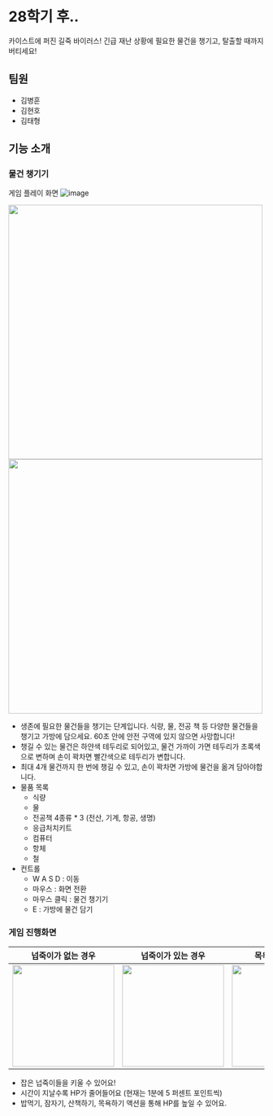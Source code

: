 # 28학기 후..

카이스트에 퍼진 길죽 바이러스! 긴급 재난 상황에 필요한 물건을 챙기고, 탈출할 때까지 버티세요!

## 팀원
- 김병훈
- 김현호
- 김태형

## 기능 소개

### 물건 챙기기

게임 플레이 화면
![image](https://github.com/kimhaeno/textGame/assets/61447161/de6888bb-5c53-41a5-82f5-7aff9b9c3427)

<img src="https://github.com/kimhaeno/textGame/assets/61447161/e5012f12-f49a-4939-ae79-eee4406d59eb" height="500" /> 
<img src="https://github.com/kimhaeno/textGame/assets/61447161/de6888bb-5c53-41a5-82f5-7aff9b9c3427" height="500" />

- 생존에 필요한 물건들을 챙기는 단계입니다. 식량, 물, 전공 책 등 다양한 물건들을 챙기고 가방에 담으세요. 60초 안에 안전 구역에 있지 않으면 사망합니다!
- 챙길 수 있는 물건은 하얀색 테두리로 되어있고, 물건 가까이 가면 테두리가 초록색으로 변하며 손이 꽉차면 빨간색으로 테두리가 변합니다.
- 최대 4개 물건까지 한 번에 챙길 수 있고, 손이 꽉차면 가방에 물건을 옮겨 담아야합니다.
- 물품 목록
    - 식량
    - 물
    - 전공책 4종류 * 3 (전산, 기계, 항공, 생명)
    - 응급처치키트
    - 컴퓨터
    - 항체
    - 철
- 컨트롤
    - W A S D : 이동
    - 마우스 : 화면 전환
    - 마우스 클릭 : 물건 챙기기
    - E : 가방에 물건 담기

### 게임 진행화면

|넙죽이가 없는 경우| 넙죽이가 있는 경우 | 목욕 중인 넙죽이 | 목욕 후 넙죽이 | 4분 경과 후 |
|--|--|--|--|--|
|<img src="https://github.com/tylerkim1/NubjukiGO/assets/89760088/266880db-cc77-4001-bb93-fb4851d0b281" width="200" />| <img src="https://github.com/tylerkim1/NubjukiGO/assets/89760088/a9fe9b78-15a0-41b5-9713-ae681b9dc08f" width="200" />| <img src="https://github.com/tylerkim1/NubjukiGO/assets/89760088/080b3b90-8b4b-4145-8a20-f0c222303db7" width="200" /> | <img src="https://github.com/tylerkim1/NubjukiGO/assets/89760088/6fd6ea4e-a3a6-4b19-8388-1a4febab6184" width="200" /> | <img src="https://github.com/tylerkim1/NubjukiGO/assets/89760088/c202876f-3f1c-4629-8b38-ca519aac5a8b" width="200" /> |

- 잡은 넙죽이들을 키울 수 있어요!
- 시간이 지날수록 HP가 줄어들어요 (현재는 1분에 5 퍼센트 포인트씩)
- 밥먹기, 잠자기, 산책하기, 목욕하기 액션을 통해 HP를 높일 수 있어요.

